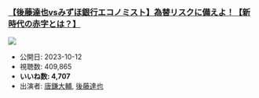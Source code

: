 ### [【後藤達也vsみずほ銀行エコノミスト】為替リスクに備えよ！【新時代の赤字とは？】](https://www.youtube.com/watch?v=EoqnXuoYT2s)
[![](https://img.youtube.com/vi/EoqnXuoYT2s/hqdefault.jpg)](https://www.youtube.com/watch?v=EoqnXuoYT2s)
-   公開日: 2023-10-12
-   視聴数: 409,865
-   **いいね数: 4,707**
-   出演者: [唐鎌大輔](/rehacq_fan/people/唐鎌大輔 "wikilink"), [後藤達也](/rehacq_fan/people/後藤達也 "wikilink")
